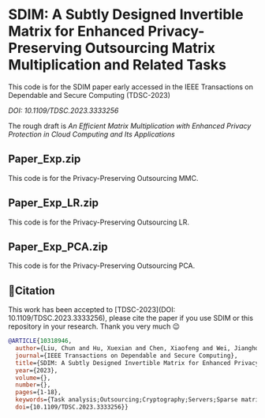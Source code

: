 # SDIM: A Subtly Designed Invertible Matrix for Enhanced Privacy-Preserving Outsourcing Matrix Multiplication and Related Tasks
This code is for the SDIM paper early accessed in the IEEE Transactions on Dependable and Secure Computing (TDSC-2023)

*DOI: 10.1109/TDSC.2023.3333256*

The rough draft is *An Efficient Matrix Multiplication with Enhanced Privacy Protection in Cloud Computing and Its Applications*

## Paper_Exp.zip
This code is for the Privacy-Preserving Outsourcing MMC.

## Paper_Exp_LR.zip
This code is for the Privacy-Preserving Outsourcing LR.

## Paper_Exp_PCA.zip
This code is for the Privacy-Preserving Outsourcing PCA.


## 📜Citation

This work has been accepted to [TDSC-2023](DOI: 10.1109/TDSC.2023.3333256), please cite the paper if you use SDIM or this repository in your research.
Thank you very much 😉

```bibtex
@ARTICLE{10318946,
  author={Liu, Chun and Hu, Xuexian and Chen, Xiaofeng and Wei, Jianghong and Liu, Wenfen},
  journal={IEEE Transactions on Dependable and Secure Computing}, 
  title={SDIM: A Subtly Designed Invertible Matrix for Enhanced Privacy-Preserving Outsourcing Matrix Multiplication and Related Tasks}, 
  year={2023},
  volume={},
  number={},
  pages={1-18},
  keywords={Task analysis;Outsourcing;Cryptography;Servers;Sparse matrices;Security;Protocols;privacy protection;matrix multiplication;outsourcing computation;linear regression},
  doi={10.1109/TDSC.2023.3333256}}
```
